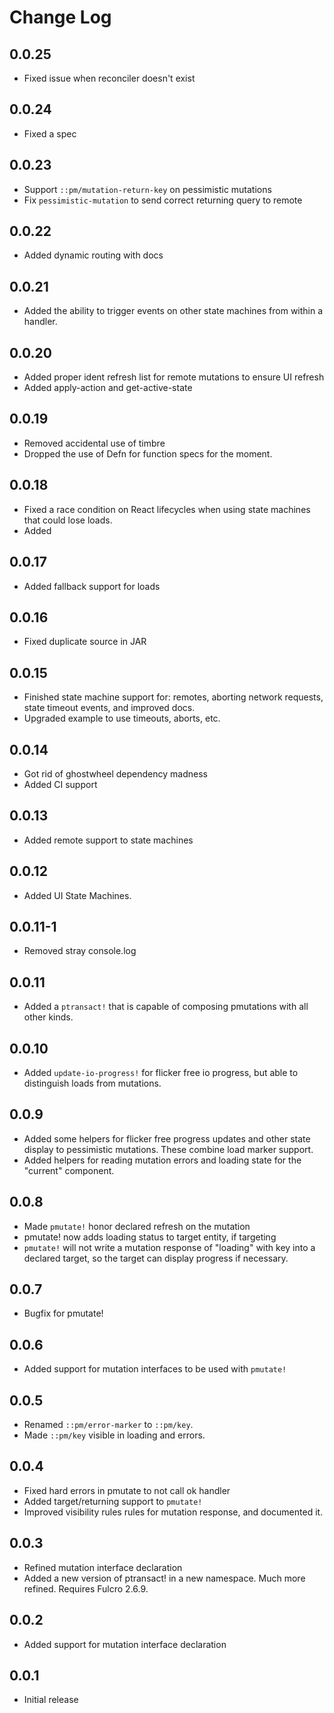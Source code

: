 # Change Log

0.0.25
------
- Fixed issue when reconciler doesn't exist

0.0.24
------
- Fixed a spec

0.0.23
------
- Support `::pm/mutation-return-key` on pessimistic mutations
- Fix `pessimistic-mutation` to send correct returning query to remote

0.0.22
------
- Added dynamic routing with docs

0.0.21
------
- Added the ability to trigger events on other state machines from within a handler.

0.0.20
------
- Added proper ident refresh list for remote mutations to ensure UI refresh
- Added apply-action and get-active-state

0.0.19
------
- Removed accidental use of timbre
- Dropped the use of Defn for function specs for the moment.

0.0.18
------
- Fixed a race condition on React lifecycles when using state machines that could lose loads.
- Added

0.0.17
------
- Added fallback support for loads

0.0.16
------
- Fixed duplicate source in JAR

0.0.15
------
- Finished state machine support for: remotes, aborting network
requests, state timeout events, and improved docs.
- Upgraded example to use timeouts, aborts, etc.

0.0.14
------
- Got rid of ghostwheel dependency madness
- Added CI support

0.0.13
------
- Added remote support to state machines

0.0.12
------
- Added UI State Machines.

0.0.11-1
--------
- Removed stray console.log 

0.0.11
------
- Added a `ptransact!` that is capable of composing pmutations with all other kinds.

0.0.10
------
- Added `update-io-progress!` for flicker free io progress, but able to distinguish
loads from mutations.

0.0.9
-----
- Added some helpers for flicker free progress updates and other state
display to pessimistic mutations. These combine load marker support.
- Added helpers for reading mutation errors and loading state for
the "current" component.

0.0.8
-----
- Made `pmutate!` honor declared refresh on the mutation
- pmutate! now adds loading status to target entity, if targeting
- `pmutate!` will not write a mutation response of "loading" with key into a
declared target, so the target can display progress if necessary.

0.0.7
-----
- Bugfix for pmutate!

0.0.6
-----
- Added support for mutation interfaces to be used with `pmutate!`

0.0.5
-----
- Renamed `::pm/error-marker` to `::pm/key`.
- Made `::pm/key` visible in loading and errors.

0.0.4
-----
- Fixed hard errors in pmutate to not call ok handler
- Added target/returning support to `pmutate!`
- Improved visibility rules rules for mutation response, and documented it.

0.0.3
-----
- Refined mutation interface declaration
- Added a new version of ptransact! in a new namespace. Much more refined.
  Requires Fulcro 2.6.9.

0.0.2
-----
- Added support for mutation interface declaration

0.0.1
-----
- Initial release
